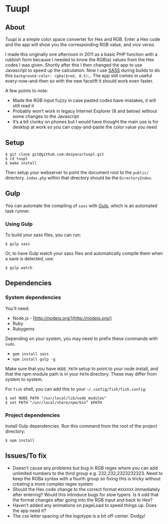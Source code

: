 # Tuupl

## About

Tuupl is a simple color space converter for Hex and RGB. Enter a Hex code and the app will show you the corresponding RGB value, and *vice versa*.

I made this originally one afternoon in 2011 as a basic PHP function with a rubbish form because I needed to know the RGB(a) values from the Hex codes I was given. Shortly after this I then changed the app to use Javascript to speed up the calculation. Now I use [SASS](http://sass-lang.com/) during builds to do this `background-color: rgba($red, 0.5);`. The app still comes in useful every-now-and-then so with the new facelift it should work even faster.

A few points to note:
* Made the RGB input fuzzy in case pasted codes have mistakes, it will still read it
* Probably won’t work in legacy Internet Explorer (8 and below) without some changes to the Javascript
* It’s a bit clunky on phones but I would have thought the main use is for desktop at work so you can copy-and-paste the color value you need

## Setup

    $ git clone git@github.com:dezpaco/tuupl.git
    $ cd tuupl
    $ make install

Then setup your webserver to point the document root to the `public/` directory. `index.php` within that directory should be the `DirectoryIndex`.

## Gulp

You can automate the compiling of `sass` with [Gulp](http://gulpjs.com/), which is an automated task runner.

### Using Gulp

To build your sass files, you can run:

    $ gulp sass

Or, to have Gulp watch your sass files and automatically compile them when a save is detected, use:

    $ gulp watch

## Dependencies

### System dependencies

You’ll need:

 * Node.js - [http://nodejs.org/](http://nodejs.org/)
 * Ruby
 * Rubygems

Depending on your system, you may need to prefix these commands with `sudo`.

 * `gem install sass`
 * `npm install gulp -g`

Make sure that you have `NODE_PATH` setup to point to your node install, and that the npm module path is in your `PATH` directory. These may differ from system to system.

For `fish` shell, you can add this to your `~/.config/fish/fish.config`:

    $ set NODE_PATH "/usr/local/lib/node_modules"
    $ set PATH "/usr/local/share/npm/bin" $PATH

### Project dependencies

Install Gulp dependencies. Run this command from the root of the project directory:

    $ npm install

## Issues/To fix

* Doesn’t cause any problems but bug in RGB regex where you can add unlimited numbers to the third group e.g. 232,232,2323232323. Need to keep the RGBa syntax with a fourth group so fixing this is tricky without creating a more complex regex system
* Should the Hex code change to the correct format `#XXXXXX` immediately after entering? Would this introduce bugs for slow typers. Is it odd that the format changes after going into the RGB input and back to Hex?
* Haven’t added any animations on pageLoad to speed things up. Does the app need it?
* The css letter spacing of the logotype is a bit off-center. Dodgy!
